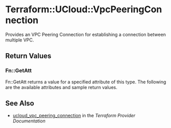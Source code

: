 # Terraform::UCloud::VpcPeeringConnection

Provides an VPC Peering Connection for establishing a connection between multiple VPC.

## Return Values

### Fn::GetAtt

Fn::GetAtt returns a value for a specified attribute of this type. The following are the available attributes and sample return values.

## See Also

* [ucloud_vpc_peering_connection](https://www.terraform.io/docs/providers/ucloud/r/vpc_peering_connection.html) in the _Terraform Provider Documentation_